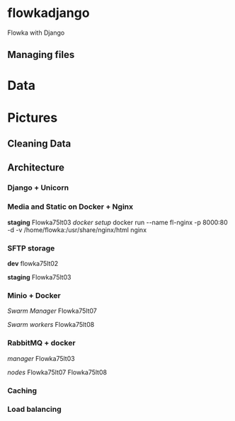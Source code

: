 # flowkadjango
Flowka with Django

## Managing files

# Data

# Pictures


## Cleaning Data


## Architecture

### Django + Unicorn

### Media and Static on Docker + Nginx


**staging**
Flowka75lt03
*docker setup*
    docker run --name fl-nginx -p 8000:80 -d -v /home/flowka:/usr/share/nginx/html nginx

### SFTP storage

**dev**
flowka75lt02

**staging**
Flowka75lt03


### Minio + Docker


*Swarm Manager*
Flowka75lt07

*Swarm workers*
Flowka75lt08

### RabbitMQ + docker

*manager*
Flowka75lt03

*nodes*
Flowka75lt07
Flowka75lt08


### Caching


### Load balancing
